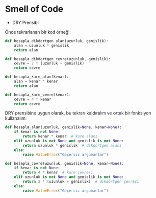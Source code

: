 # Smell of Code


* DRY Prensibi

Önce tekrarlanan bir kod örneği: 

```python
def hesapla_dikdortgen_alan(uzunluk, genislik):
    alan = uzunluk * genislik
    return alan

def hesapla_dikdortgen_cevre(uzunluk, genislik):
    cevre = 2 * (uzunluk + genislik)
    return cevre

def hesapla_kare_alan(kenar):
    alan = kenar * kenar
    return alan

def hesapla_kare_cevre(kenar):
    cevre = 4 * kenar
    return cevre
```

DRY prensibine uygun olarak, bu tekrarı kaldıralım ve ortak bir fonksiyon kullanalım: 


```python
def hesapla_alan(uzunluk, genislik=None, kenar=None):
    if kenar is not None:
        return kenar * kenar  # kare alanı
    elif uzunluk is not None and genislik is not None:
        return uzunluk * genislik  # dikdörtgen alanı
    else:
        raise ValueError("Geçersiz argümanlar")

def hesapla_cevre(uzunluk, genislik=None, kenar=None):
    if kenar is not None:
        return 4 * kenar  # kare çevresi
    elif uzunluk is not None and genislik is not None:
        return 2 * (uzunluk + genislik)  # dikdörtgen çevresi
    else:
        raise ValueError("Geçersiz argümanlar")

```
